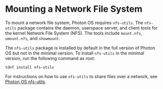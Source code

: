 # Mounting a Network File System

To mount a network file system, Photon OS requires `nfs-utils`. The `nfs-utils` package contains the daemon, userspace server, and client tools for the kernel Network File System (NFS). The tools include `mount.nfs`, `umount.nfs`, and `showmount`. 

The `nfs-utils` package is installed by default in the full version of Photon OS but not in the minimal version. To install `nfs-utils` in the minimal version, run the following command as root: 
	
```
tdnf install nfs-utils
```

For instructions on how to use `nfs-utils` to share files over a network, see [Photon OS nfs-utils](nfs-utils.md).